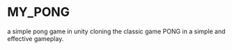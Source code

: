 # MY_PONG
 a simple pong game in unity cloning the classic game PONG in a simple and effective gameplay.

